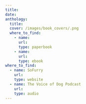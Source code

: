 ```yaml
---
title:
date:
anthology:
  title:
  cover: /images/book_covers/.png
  where_to_find:
    - name:
      url:
      type: paperbook
    - name:
      url:
      type: ebook
where_to_find:
  - name: SoFurry
    url:
    type: website
  - name: The Voice of Dog Podcast
    url:
    type: audio
---
```

